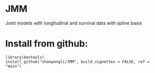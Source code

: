 # JMM
Joint models with longitudinal and survival data with spline basis

# Install from github:

    library(devtools)
    install_github("shanpengli/JMM", build_vignettes = FALSE, ref = "main")